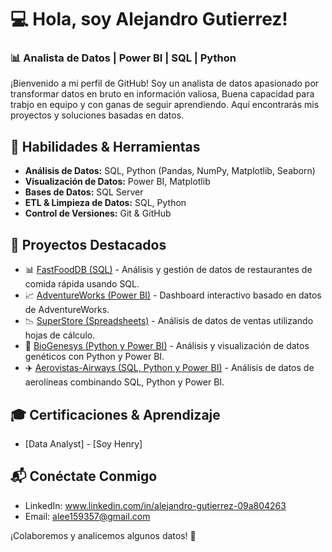 # 💻 Hola, soy Alejandro Gutierrez!

### 📊 Analista de Datos | Power BI | SQL | Python

¡Bienvenido a mi perfil de GitHub! Soy un analista de datos apasionado por transformar datos en bruto en información valiosa, Buena capacidad para trabjo en equipo y con ganas de seguir aprendiendo. Aquí encontrarás mis proyectos y soluciones basadas en datos.

## 🚀 Habilidades & Herramientas
- **Análisis de Datos:** SQL, Python (Pandas, NumPy, Matplotlib, Seaborn)
- **Visualización de Datos:** Power BI, Matplotlib
- **Bases de Datos:** SQL Server
- **ETL & Limpieza de Datos:** SQL, Python
- **Control de Versiones:** Git & GitHub

## 📂 Proyectos Destacados

- 📊 [FastFoodDB (SQL)](https://github.com/AleGutierrez15/Fast_Food_DB) - Análisis y gestión de datos de restaurantes de comida rápida usando SQL.
- 📈 [AdventureWorks (Power BI)](https://github.com/AleGutierrez15/Adventure_Works) - Dashboard interactivo basado en datos de AdventureWorks.
- 📉 [SuperStore (Spreadsheets)](https://github.com/AleGutierrez15/SuperStore) - Análisis de datos de ventas utilizando hojas de cálculo.
- 🧬 [BioGenesys (Python y Power BI)](https://github.com/AleGutierrez15/BioGenesys) - Análisis y visualización de datos genéticos con Python y Power BI.
- ✈️ [Aerovistas-Airways (SQL, Python y Power BI)](https://github.com/AleGutierrez15/Aerovistas-Airways) - Análisis de datos de aerolíneas combinando SQL, Python y Power BI.

## 🎓 Certificaciones & Aprendizaje
- [Data Analyst] - [Soy Henry]

## 📬 Conéctate Conmigo
- LinkedIn: www.linkedin.com/in/alejandro-gutierrez-09a804263
- Email: alee159357@gmail.com

¡Colaboremos y analicemos algunos datos! 🚀

